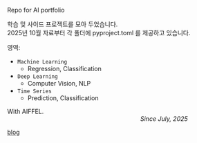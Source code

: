 Repo for AI portfolio  

학습 및 사이드 프로젝트를 모아 두었습니다.  
2025년 10월 자료부터 각 폴더에 pyproject.toml 를 제공하고 있습니다.  

영역:
- `Machine Learning`
  - Regression, Classification
- `Deep Learning`
  - Computer Vision, NLP  
- `Time Series`
  - Prediction, Classification 

With AIFFEL.<br/>
&emsp;&emsp;&emsp;&emsp;&emsp;&emsp;&emsp;&emsp;&emsp;&emsp;&emsp;&emsp;&emsp;&emsp;&emsp;&emsp;&emsp;&emsp;&emsp;&emsp;&emsp;&emsp;<em>Since July, 2025</em></p>

[blog](https://snhzyn.github.io/)
